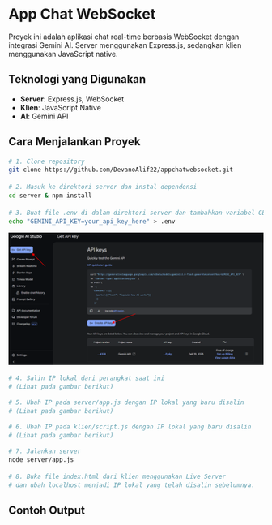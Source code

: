 # App Chat WebSocket

Proyek ini adalah aplikasi chat real-time berbasis WebSocket dengan integrasi Gemini AI. Server menggunakan Express.js, sedangkan klien menggunakan JavaScript native.

## Teknologi yang Digunakan

- **Server**: Express.js, WebSocket
- **Klien**: JavaScript Native
- **AI**: Gemini API

## Cara Menjalankan Proyek

```sh
# 1. Clone repository
git clone https://github.com/DevanoAlif22/appchatwebsocket.git

# 2. Masuk ke direktori server dan instal dependensi
cd server & npm install

# 3. Buat file .env di dalam direktori server dan tambahkan variabel GEMINI_API_KEY
echo "GEMINI_API_KEY=your_api_key_here" > .env
```

![Alt Text](img/gemini.png)

```sh
# 4. Salin IP lokal dari perangkat saat ini
# (Lihat pada gambar berikut)
```

```sh
# 5. Ubah IP pada server/app.js dengan IP lokal yang baru disalin
# (Lihat pada gambar berikut)
```

```sh
# 6. Ubah IP pada klien/script.js dengan IP lokal yang baru disalin
# (Lihat pada gambar berikut)
```

```sh
# 7. Jalankan server
node server/app.js

# 8. Buka file index.html dari klien menggunakan Live Server
# dan ubah localhost menjadi IP lokal yang telah disalin sebelumnya.
```

## Contoh Output

&#x20;&#x20;
